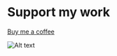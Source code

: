 
# Support my work

[Buy me a coffee](https://buymeacoffee.com/ndu69)

![Alt text](https://www.svgrepo.com/download/530366/coffee.svg "a title")